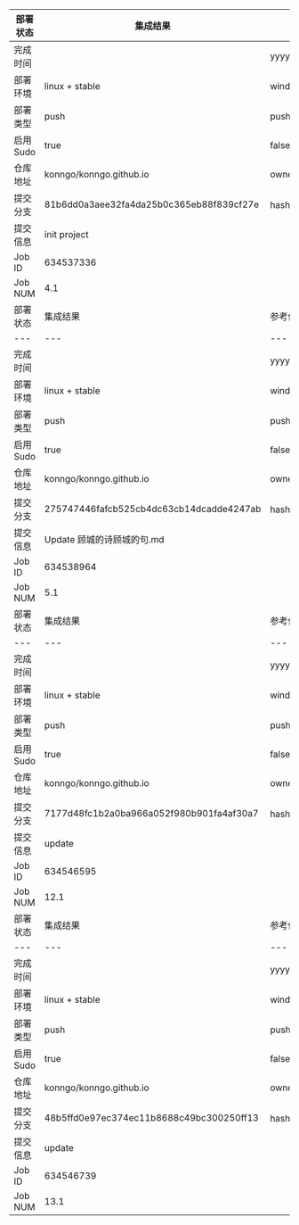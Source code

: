 部署状态 | 集成结果 | 参考值
---|---|---
完成时间 |  | yyyy-mm-dd hh:mm:ss
部署环境 | linux + stable | window | linux + stable
部署类型 | push | push | pull_request | api | cron
启用Sudo | true | false | true
仓库地址 | konngo/konngo.github.io | owner_name/repo_name
提交分支 | 81b6dd0a3aee32fa4da25b0c365eb88f839cf27e | hash 16位
提交信息 | init project |
Job ID   | 634537336 |
Job NUM  | 4.1 |
部署状态 | 集成结果 | 参考值
---|---|---
完成时间 |  | yyyy-mm-dd hh:mm:ss
部署环境 | linux + stable | window | linux + stable
部署类型 | push | push | pull_request | api | cron
启用Sudo | true | false | true
仓库地址 | konngo/konngo.github.io | owner_name/repo_name
提交分支 | 275747446fafcb525cb4dc63cb14dcadde4247ab | hash 16位
提交信息 | Update 顾城的诗顾城的句.md |
Job ID   | 634538964 |
Job NUM  | 5.1 |
部署状态 | 集成结果 | 参考值
---|---|---
完成时间 |  | yyyy-mm-dd hh:mm:ss
部署环境 | linux + stable | window | linux + stable
部署类型 | push | push | pull_request | api | cron
启用Sudo | true | false | true
仓库地址 | konngo/konngo.github.io | owner_name/repo_name
提交分支 | 7177d48fc1b2a0ba966a052f980b901fa4af30a7 | hash 16位
提交信息 | update |
Job ID   | 634546595 |
Job NUM  | 12.1 |
部署状态 | 集成结果 | 参考值
---|---|---
完成时间 |  | yyyy-mm-dd hh:mm:ss
部署环境 | linux + stable | window | linux + stable
部署类型 | push | push | pull_request | api | cron
启用Sudo | true | false | true
仓库地址 | konngo/konngo.github.io | owner_name/repo_name
提交分支 | 48b5ffd0e97ec374ec11b8688c49bc300250ff13 | hash 16位
提交信息 | update |
Job ID   | 634546739 |
Job NUM  | 13.1 |
